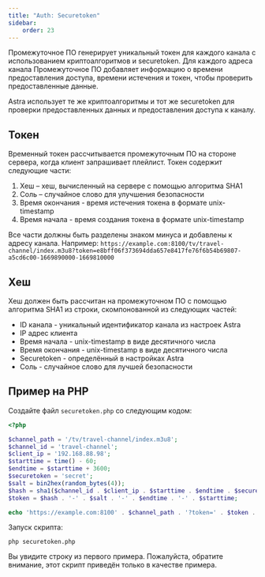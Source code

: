 ```yaml
---
title: "Auth: Securetoken"
sidebar:
    order: 23
---
```


Промежуточное ПО генерирует уникальный токен для каждого канала с использованием криптоалгоритмов и securetoken. Для каждого адреса канала Промежуточное ПО добавляет информацию о времени предоставления доступа, времени истечения и токен, чтобы проверить предоставленные данные.

Astra использует те же криптоалгоритмы и тот же securetoken для проверки предоставленных данных и предоставления доступа к каналу.

## Токен

Временный токен рассчитывается промежуточным ПО на стороне сервера, когда клиент запрашивает плейлист. Токен содержит следующие части:

1. Хеш – хеш, вычисленный на сервере с помощью алгоритма SHA1
2. Соль – случайное слово для улучшения безопасности
3. Время окончания - время истечения токена в формате unix-timestamp
4. Время начала - время создания токена в формате unix-timestamp

Все части должны быть разделены знаком минуса и добавлены к адресу канала. Например: `https://example.com:8100/tv/travel-channel/index.m3u8?token=e8bff06f373694dda657e8417fe76f6b54b69807-a5cd6c00-1669890000-1669810000`

## Хеш

Хеш должен быть рассчитан на промежуточном ПО с помощью алгоритма SHA1 из строки, скомпонованной из следующих частей:

- ID канала - уникальный идентификатор канала из настроек Astra
- IP адрес клиента
- Время начала - unix-timestamp в виде десятичного числа
- Время окончания - unix-timestamp в виде десятичного числа
- Securetoken - определённый в настройках Astra
- Соль - случайное слово для лучшей безопасности

## Пример на PHP

Создайте файл `securetoken.php` со следующим кодом:

```php
<?php

$channel_path = '/tv/travel-channel/index.m3u8';
$channel_id = 'travel-channel';
$client_ip = '192.168.88.98';
$starttime = time() - 60;
$endtime = $starttime + 3600;
$securetoken = 'secret';
$salt = bin2hex(random_bytes(4));
$hash = sha1($channel_id . $client_ip . $starttime . $endtime . $securetoken . $salt);
$token = $hash . '-' . $salt . '-' . $endtime . '-' . $starttime;

echo 'https://example.com:8100' . $channel_path . '?token=' . $token . PHP_EOL;
```

Запуск скрипта:

```
php securetoken.php
```

Вы увидите строку из первого примера. Пожалуйста, обратите внимание, этот скрипт приведён только в качестве примера.